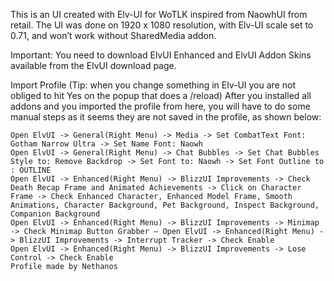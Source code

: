 This is an UI created with Elv-UI for WoTLK inspired from NaowhUI from retail. The UI was done on 1920 x 1080 resolution, with Elv-UI scale set to 0.71, and won’t work without SharedMedia addon.

Important:
You need to download ElvUI Enhanced and ElvUI Addon Skins available from the ElvUI download page.

Import Profile
(Tip: when you change something in Elv-UI you are not obliged to hit Yes on the popup that does a /reload) After you installed all addons and you imported the profile from here, you will have to do some manual steps as it seems they are not saved in the profile, as shown below:

    Open ElvUI -> General(Right Menu) -> Media -> Set CombatText Font: Gotham Narrow Ultra -> Set Name Font: Naowh
    Open ElvUI -> General(Right Menu) -> Chat Bubbles -> Set Chat Bubbles Style to: Remove Backdrop -> Set Font to: Naowh -> Set Font Outline to : OUTLINE
    Open ElvUI -> Enhanced(Right Menu) -> BlizzUI Improvements -> Check Death Recap Frame and Animated Achievements -> Click on Character Frame -> Check Enhanced Character, Enhanced Model Frame, Smooth Animations, Character Background, Pet Background, Inspect Background, Companion Background
    Open ElvUI -> Enhanced(Right Menu) -> BlizzUI Improvements -> Minimap -> Check Minimap Button Grabber – Open ElvUI -> Enhanced(Right Menu) -> BlizzUI Improvements -> Interrupt Tracker -> Check Enable
    Open ElvUI -> Enhanced(Right Menu) -> BlizzUI Improvements -> Lose Control -> Check Enable
    Profile made by Nethanos
